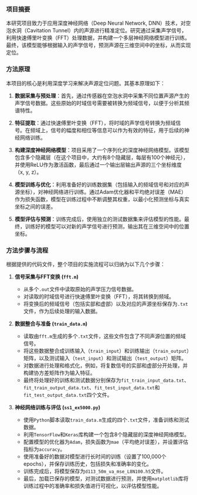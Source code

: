 ### **项目摘要**

本研究项目致力于应用深度神经网络（Deep Neural Network, DNN）技术，对空泡水洞（Cavitation Tunnel）内的声源进行精准定位。研究通过采集声学信号，利用快速傅里叶变换（FFT）处理数据，并构建一个多层神经网络模型进行训练。最终，该模型能够根据输入的声学信号，预测声源在三维空间中的坐标，从而实现定位。

### **方法原理**

本项目的核心是利用深度学习来解决声源定位问题。其基本原理如下：

1.  **数据采集与预处理**：首先，通过传感器在空泡水洞中采集不同位置声源产生的声学信号数据。这些原始的时域信号需要被转换为频域信号，以便于分析其频谱特性。

2.  **特征提取**：通过快速傅里叶变换（FFT），将时域的声学信号转换为频域信号。在频域上，信号的幅度和相位等信息可以作为有效的特征，用于后续的神经网络训练。

3.  **构建深度神经网络模型**：项目采用了一个序列化的深度神经网络模型。该模型包含多个隐藏层（在这个项目中，大约有8个隐藏层，每层有100个神经元），并使用ReLU作为激活函数，最后通过一个输出层输出声源的三个坐标维度（x, y, z）。

4.  **模型训练与优化**：利用准备好的训练数据集（包括输入的频域信号和对应的声源坐标），对神经网络进行训练。通过Adam优化器和平均绝对误差（MAE）作为损失函数，模型在训练过程中不断调整其权重，以最小化预测坐标与真实坐标之间的误差。

5.  **模型评估与预测**：训练完成后，使用独立的测试数据集来评估模型的性能。最终，训练好的模型可以对新的声学信号进行预测，输出其在三维空间中的位置坐标。

### **方法步骤与流程**

根据提供的代码文件，整个项目的实施流程可以归纳为以下几个步骤：

1.  **信号采集与FFT变换 (`fft.m`)**
    * 从多个`.out`文件中读取原始的声学压力信号数据。
    * 对读取的时域信号进行快速傅里叶变换（FFT），将其转换到频域。
    * 将变换后的频域信号（包括实部和虚部）以及对应的声源坐标保存为`.txt`文件，作为后续处理的输入数据。

2.  **数据整合与准备 (`train_data.m`)**
    * 读取由`fft.m`生成的多个`.txt`文件，这些文件包含了不同声源位置的频域信号。
    * 将这些数据整合成训练输入（`train_input`）和训练输出（`train_output`）矩阵，以及测试输入（`test_input`）和测试输出（`test_output`）矩阵。
    * 对数据进行处理和格式化，例如，将复数信号的实部和虚部分开处理，并构建协方差矩阵作为输入特征。
    * 最终将处理好的训练和测试数据分别保存为`fit_train_input_data.txt`、`fit_train_output_data.txt`、`fit_test_input_data.txt`和`fit_test_output_data.txt`四个文件。

3.  **神经网络训练与评估 (`ss1_ex5000.py`)**
    * 使用`Python`脚本读取`train_data.m`生成的四个`.txt`文件，准备训练和测试数据。
    * 利用`TensorFlow`和`Keras`库构建一个包含8个隐藏层的深度神经网络模型。
    * 配置模型的优化器为`Adam`，损失函数为`mae`（平均绝对误差），并设置评估指标为`accuracy`。
    * 使用准备好的数据对模型进行长时间的训练（设置了100,000个epochs），并保存训练历史，包括损失和准确率的变化。
    * 训练完成后，将模型保存为`d113_50m_va_mse_L8N100.h5`文件。
    * 最后，加载已保存的模型，对测试数据进行预测，并使用`matplotlib`库将训练过程中的准确率和损失值进行可视化，以评估模型性能。
